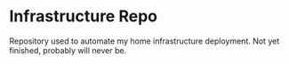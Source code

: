 # Infrastructure Repo

Repository used to automate my home infrastructure deployment. Not yet finished, probably will never be.
